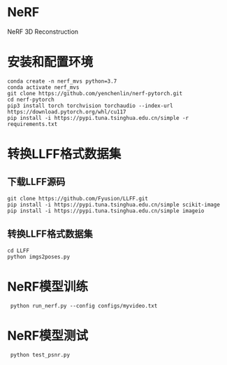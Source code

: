 # NeRF
NeRF 3D Reconstruction
# 安装和配置环境
```
conda create -n nerf_mvs python=3.7
conda activate nerf_mvs 
git clone https://github.com/yenchenlin/nerf-pytorch.git
cd nerf-pytorch
pip3 install torch torchvision torchaudio --index-url https://download.pytorch.org/whl/cu117
pip install -i https://pypi.tuna.tsinghua.edu.cn/simple -r requirements.txt
```
# 转换LLFF格式数据集
## 下载LLFF源码
```
git clone https://github.com/Fyusion/LLFF.git
pip install -i https://pypi.tuna.tsinghua.edu.cn/simple scikit-image
pip install -i https://pypi.tuna.tsinghua.edu.cn/simple imageio
```
## 转换LLFF格式数据集
```
cd LLFF
python imgs2poses.py
```

# NeRF模型训练
```
 python run_nerf.py --config configs/myvideo.txt
```

# NeRF模型测试
```
 python test_psnr.py
```